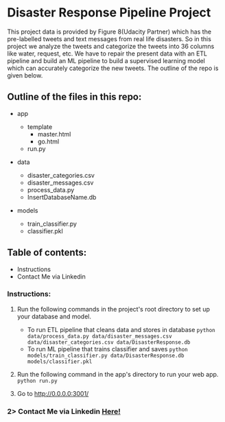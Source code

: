 # Disaster Response Pipeline Project

This project data is provided by Figure 8(Udacity Partner) which has the pre-labelled tweets and text messages from real life disasters. So in this project we analyze the tweets and categorize the tweets into 36 columns like water, request, etc. We have to repair the present data with an ETL pipeline and build an ML pipeline to build a supervised learning model which can accurately categorize the new tweets. The outline of the repo is given below.

## Outline of the files in this repo:
- app
    - template
        - master.html 
        - go.html  
    - run.py  

- data
    - disaster_categories.csv 
    - disaster_messages.csv 
    - process_data.py
    - InsertDatabaseName.db  

- models
    - train_classifier.py
    - classifier.pkl 

## Table of contents:

-  Instructions
-  Contact Me via Linkedin

### Instructions:
1. Run the following commands in the project's root directory to set up your database and model.

    - To run ETL pipeline that cleans data and stores in database
        `python data/process_data.py data/disaster_messages.csv data/disaster_categories.csv data/DisasterResponse.db`
    - To run ML pipeline that trains classifier and saves
        `python models/train_classifier.py data/DisasterResponse.db models/classifier.pkl`

2. Run the following command in the app's directory to run your web app.
    `python run.py`

3. Go to http://0.0.0.0:3001/

 
### 2> Contact Me via Linkedin <a href="https://www.linkedin.com/in/kaushik-tummalapalli/">Here!</a>
